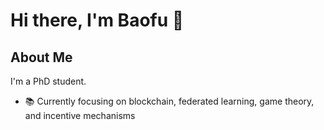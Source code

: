 # Hi there, I'm Baofu 👋

## About Me

I'm a PhD student.
- 📚 Currently focusing on blockchain, federated learning, game theory, and incentive mechanisms
